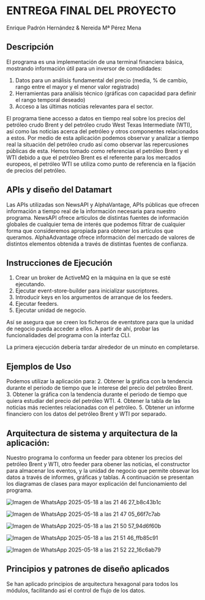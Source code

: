 # ENTREGA FINAL DEL PROYECTO

Enrique Padrón Hernández
 & Nereida Mª Pérez Mena

 ## Descripción

El programa es una implementación de una terminal financiera básica, mostrando información útil para un inversor de comodidades:

1. Datos para un análisis fundamental del precio (media, % de cambio, rango entre el mayor y el menor valor registrado)
2. Herramientas para análisis técnico (gráficas con capacidad para definir el rango temporal deseado)
3. Acceso a las últimas noticias relevantes para el sector.

El programa tiene accesso a datos en tiempo real sobre los precios del petróleo crudo Brent y del petróleo crudo West Texas Intermediate (WTI), así como las noticias acerca del petróleo y otros componentes relacionados a estos. 
Por medio de esta aplicación podemos observar y analizar a tiempo real la situación del petróleo crudo así como observar las repercusiones públicas de esta. Hemos tomado como referencias el petróleo Brent y el WTI debido a que el petróleo Brent es el referente para los mercados europeos, el petróleo WTI se utiliza como punto de referencia en la fijación de precios del petróleo.

## APIs y diseño del Datamart

Las APIs utilizadas son NewsAPI y AlphaVantage, APIs públicas que ofrecen información a tiempo real de la información necesaria para nuestro programa. 
NewsAPI ofrece artículos de distintas fuentes de información globales de cualquier tema de interés que podemos filtrar de cualquier forma que consideremos apropiada para obtener los artículos que queramos. 
AlphaAdvantage ofrece información del mercado de valores de distintos elementos obtenida a través de distintas fuentes de confianza.

## Instrucciones de Ejecución

1. Crear un broker de ActiveMQ en la máquina en la que se esté ejecutando.
2. Ejecutar event-store-builder para inicializar suscriptores.
3. Introducir keys en los argumentos de arranque de los feeders.
4. Ejecutar feeders.
5. Ejecutar unidad de negocio.

Así se asegura que se creen los ficheros de eventstore para que la unidad de negocio pueda acceder a ellos. A partir de ahí, probar las funcionalidades del programa con la interfaz CLI.

La primera ejecución debería tardar alrededor de un minuto en completarse.

## Ejemplos de Uso

Podemos utilizar la aplicación para:
2. Obtener la gráfica con la tendencia durante el periodo de tiempo que le interese del precio del petróleo Brent.
3. Obtener la gráfica con la tendencia durante el periodo de tiempo que quiera estudiar del precio del petróleo WTI.
4. Obtener la tabla de las noticias más recientes relacionadas con el petróleo.
5. Obtener un informe financiero con los datos del petróleo Brent y WTI por separado.

## Arquitectura de sistema y arquitectura de la aplicación:

Nuestro programa lo conforma un feeder para obtener los precios del petróleo Brent y WTI, otro feeder para obener las noticias, el constructor para almacenar los eventos, y la unidad de negocio que permite obsevar los datos a través de informes, gráficas y tablas. A continuación se presentan los diagramas de clases para mayor explicación del funcionamiento del programa.  

![Imagen de WhatsApp 2025-05-18 a las 21 46 27_b8c43b1c](https://github.com/user-attachments/assets/24083d3b-e7d8-4e22-b139-1d62c7bdd2c3)

![Imagen de WhatsApp 2025-05-18 a las 21 47 05_66f7c7ab](https://github.com/user-attachments/assets/0a20947c-e972-480c-b99b-dc19ccfb318f)

![Imagen de WhatsApp 2025-05-18 a las 21 50 57_94d6f60b](https://github.com/user-attachments/assets/f0bcca03-5f49-448e-b5c8-072d43f8b914)

![Imagen de WhatsApp 2025-05-18 a las 21 51 46_ffb85c91](https://github.com/user-attachments/assets/dbcdbed4-50af-40b7-9594-3567853fe212)

![Imagen de WhatsApp 2025-05-18 a las 21 52 22_16c6ab79](https://github.com/user-attachments/assets/bb9404ae-33e7-4770-a8f4-66341781c625)



## Principios y patrones de diseño aplicados

Se han aplicado principios de arquitectura hexagonal para todos los módulos, facilitando así el control de flujo de los datos.
